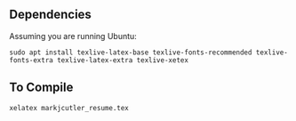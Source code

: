 ## Dependencies

Assuming you are running Ubuntu:

```
sudo apt install texlive-latex-base texlive-fonts-recommended texlive-fonts-extra texlive-latex-extra texlive-xetex
```

## To Compile

```
xelatex markjcutler_resume.tex
```
